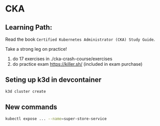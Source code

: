 # CKA

## Learning Path:

Read the book `Certified Kubernetes Administrator (CKA) Study Guide`.

Take a strong leg on practice!

1. do 17 exercises in ./cka-crash-course/exercises
2. do practice exam https://killer.sh/ (included in exam purchase)

## Seting up k3d in devcontainer

```bash
k3d cluster create
```

## New commands

```bash
kubectl expose ... --name=super-store-service
```
